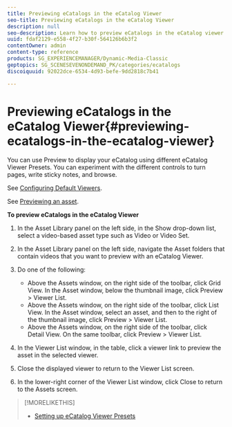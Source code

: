 ```yaml
---
title: Previewing eCatalogs in the eCatalog Viewer
seo-title: Previewing eCatalogs in the eCatalog Viewer
description: null
seo-description: Learn how to preview eCatalogs in the eCatalog viewer.
uuid: fdaf2129-e558-4f27-b30f-564126b6b3f2
contentOwner: admin
content-type: reference
products: SG_EXPERIENCEMANAGER/Dynamic-Media-Classic
geptopics: SG_SCENESEVENONDEMAND_PK/categories/ecatalogs
discoiquuid: 92022dce-6534-4d93-befe-9dd2818c7b41

---
```


# Previewing eCatalogs in the eCatalog Viewer{#previewing-ecatalogs-in-the-ecatalog-viewer}

You can use Preview to display your eCatalog using different eCatalog Viewer Presets. You can experiment with the different controls to turn pages, write sticky notes, and browse.

See [Configuring Default Viewers](application-setup.md#configuring_default_viewers).

See [Previewing an asset](previewing-asset.md#previewing_an_asset).

**To preview eCatalogs in the eCatalog Viewer**

1. In the Asset Library panel on the left side, in the Show drop-down list, select a video-based asset type such as Video or Video Set.
1. In the Asset Library panel on the left side, navigate the Asset folders that contain videos that you want to preview with an eCatalog Viewer.
1. Do one of the following:

    * Above the Assets window, on the right side of the toolbar, click Grid View. In the Asset window, below the thumbnail image, click Preview > Viewer List.
    * Above the Assets window, on the right side of the toolbar, click List View. In the Asset window, select an asset, and then to the right of the thumbnail image, click Preview > Viewer List.
    * Above the Assets window, on the right side of the toolbar, click Detail View. On the same toolbar, click Preview > Viewer List.

1. In the Viewer List window, in the table, click a viewer link to preview the asset in the selected viewer.
1. Close the displayed viewer to return to the Viewer List screen.
1. In the lower-right corner of the Viewer List window, click Close to return to the Assets screen.

>[!MORELIKETHIS]
>
>* [Setting up eCatalog Viewer Presets](setting-ecatalog-viewer-presets.md#setting_up_ecatalog_viewer_presets)
